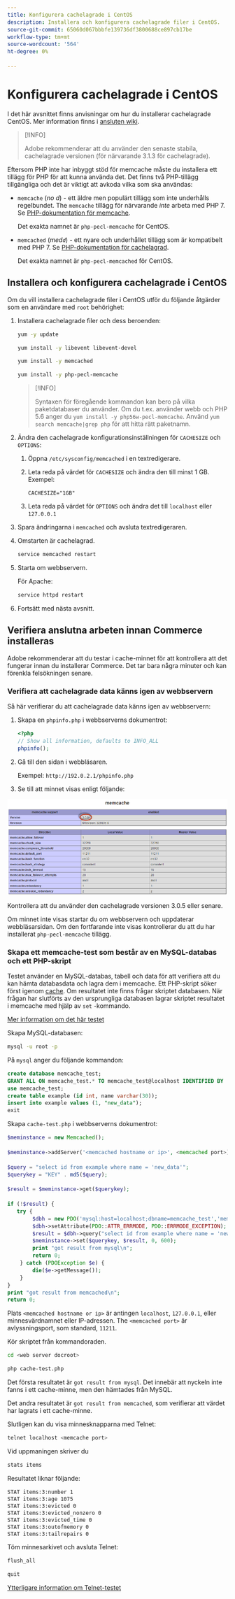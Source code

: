 ```yaml
---
title: Konfigurera cachelagrade i CentOS
description: Installera och konfigurera cachelagrade filer i CentOS.
source-git-commit: 65060d067bbbfe139736df3800688ce897cb17be
workflow-type: tm+mt
source-wordcount: '564'
ht-degree: 0%

---
```



# Konfigurera cachelagrade i CentOS

I det här avsnittet finns anvisningar om hur du installerar cachelagrade CentOS. Mer information finns i [ansluten wiki](https://github.com/memcached/old-wiki).

>[!INFO]
>
>Adobe rekommenderar att du använder den senaste stabila, cachelagrade versionen (för närvarande 3.1.3 för cachelagrade).

Eftersom PHP inte har inbyggt stöd för memcache måste du installera ett tillägg för PHP för att kunna använda det. Det finns två PHP-tillägg tillgängliga och det är viktigt att avkoda vilka som ska användas:

- `memcache` (_no d_) - ett äldre men populärt tillägg som inte underhålls regelbundet.
The `memcache` tillägg för närvarande _inte_ arbeta med PHP 7. Se [PHP-dokumentation för memcache](https://www.php.net/manual/en/book.memcache.php).

   Det exakta namnet är `php-pecl-memcache` för CentOS.

- `memcached` (_med`d`_) - ett nyare och underhållet tillägg som är kompatibelt med PHP 7. Se [PHP-dokumentation för cachelagrad](https://www.php.net/manual/en/book.memcached.php).

   Det exakta namnet är `php-pecl-memcached` för CentOS.

## Installera och konfigurera cachelagrade i CentOS

Om du vill installera cachelagrade filer i CentOS utför du följande åtgärder som en användare med `root` behörighet:

1. Installera cachelagrade filer och dess beroenden:

   ```bash
   yum -y update
   ```

   ```bash
   yum install -y libevent libevent-devel
   ```

   ```bash
   yum install -y memcached
   ```

   ```bash
   yum install -y php-pecl-memcache
   ```

   >[!INFO]
   >
   >Syntaxen för föregående kommandon kan bero på vilka paketdatabaser du använder. Om du t.ex. använder webb och PHP 5.6 anger du `yum install -y php56w-pecl-memcache`. Använd `yum search memcache|grep php` för att hitta rätt paketnamn.


1. Ändra den cachelagrade konfigurationsinställningen för `CACHESIZE` och `OPTIONS`:

   1. Öppna `/etc/sysconfig/memcached` i en textredigerare.
   1. Leta reda på värdet för `CACHESIZE` och ändra den till minst 1 GB. Exempel:

      ```config
      CACHESIZE="1GB"
      ```

   1. Leta reda på värdet för `OPTIONS` och ändra det till `localhost` eller `127.0.0.1`

1. Spara ändringarna i `memcached` och avsluta textredigeraren.
1. Omstarten är cachelagrad.

   ```bash
   service memcached restart
   ```

1. Starta om webbservern.

   För Apache:

   ```bash
   service httpd restart
   ```

1. Fortsätt med nästa avsnitt.

## Verifiera anslutna arbeten innan Commerce installeras

Adobe rekommenderar att du testar i cache-minnet för att kontrollera att det fungerar innan du installerar Commerce. Det tar bara några minuter och kan förenkla felsökningen senare.

### Verifiera att cachelagrade data känns igen av webbservern

Så här verifierar du att cachelagrade data känns igen av webbservern:

1. Skapa en `phpinfo.php` i webbserverns dokumentrot:

   ```php
   <?php
   // Show all information, defaults to INFO_ALL
   phpinfo();
   ```

1. Gå till den sidan i webbläsaren.

   Exempel: `http://192.0.2.1/phpinfo.php`

1. Se till att minnet visas enligt följande:

![Bekräfta att memcache känns igen av webbservern](../../assets/configuration/memcache.png)

Kontrollera att du använder den cachelagrade versionen 3.0.5 eller senare.

Om minnet inte visas startar du om webbservern och uppdaterar webbläsarsidan. Om den fortfarande inte visas kontrollerar du att du har installerat `php-pecl-memcache` tillägg.

### Skapa ett memcache-test som består av en MySQL-databas och ett PHP-skript

Testet använder en MySQL-databas, tabell och data för att verifiera att du kan hämta databasdata och lagra dem i memcache. Ett PHP-skript söker först igenom [cache](https://glossary.magento.com/cache). Om resultatet inte finns frågar skriptet databasen. När frågan har slutförts av den ursprungliga databasen lagrar skriptet resultatet i memcache med hjälp av `set` -kommando.

[Mer information om det här testet](https://www.digitalocean.com/community/tutorials/how-to-install-and-use-memcache-on-ubuntu-12-04)

Skapa MySQL-databasen:

```bash
mysql -u root -p
```

På `mysql` anger du följande kommandon:

```sql
create database memcache_test;
GRANT ALL ON memcache_test.* TO memcache_test@localhost IDENTIFIED BY 'memcache_test';
use memcache_test;
create table example (id int, name varchar(30));
insert into example values (1, "new_data");
exit
```

Skapa `cache-test.php` i webbserverns dokumentrot:

```php
$meminstance = new Memcached();

$meminstance->addServer('<memcached hostname or ip>', <memcached port>);

$query = "select id from example where name = 'new_data'";
$querykey = "KEY" . md5($query);

$result = $meminstance->get($querykey);

if (!$result) {
   try {
        $dbh = new PDO('mysql:host=localhost;dbname=memcache_test','memcache_test','memcache_test');
        $dbh->setAttribute(PDO::ATTR_ERRMODE, PDO::ERRMODE_EXCEPTION);
        $result = $dbh->query("select id from example where name = 'new_data'")->fetch();
        $meminstance->set($querykey, $result, 0, 600);
        print "got result from mysql\n";
        return 0;
    } catch (PDOException $e) {
        die($e->getMessage());
    }
}
print "got result from memcached\n";
return 0;
```

Plats `<memcached hostname or ip>` är antingen `localhost`, `127.0.0.1`, eller minnesvärdnamnet eller IP-adressen. The `<memcached port>` är avlyssningsport, som standard, `11211`.

Kör skriptet från kommandoraden.

```bash
cd <web server docroot>
```

```bash
php cache-test.php
```

Det första resultatet är `got result from mysql`. Det innebär att nyckeln inte fanns i ett cache-minne, men den hämtades från MySQL.

Det andra resultatet är `got result from memcached`, som verifierar att värdet har lagrats i ett cache-minne.

Slutligen kan du visa minnesknapparna med Telnet:

```bash
telnet localhost <memcache port>
```

Vid uppmaningen skriver du

```bash
stats items
```

Resultatet liknar följande:

```terminal
STAT items:3:number 1
STAT items:3:age 1075
STAT items:3:evicted 0
STAT items:3:evicted_nonzero 0
STAT items:3:evicted_time 0
STAT items:3:outofmemory 0
STAT items:3:tailrepairs 0
```

Töm minnesarkivet och avsluta Telnet:

```bash
flush_all
```

```bash
quit
```

[Ytterligare information om Telnet-testet](https://darkcoding.net/software/memcached-list-all-keys/)
